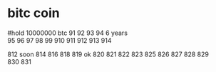 # bitc coin


#hold 10000000 btc  91 
92  93  94 6 years  
95  96  97 98  99 910  911   912  913  914  

812 soon 814
816
818
819
ok 820
821
822
823
825
826
827
828
829  
830
831  
